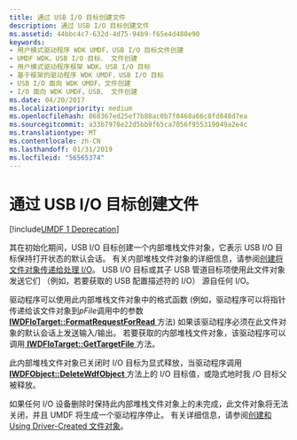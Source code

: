 ```yaml
---
title: 通过 USB I/O 目标创建文件
description: 通过 USB I/O 目标创建文件
ms.assetid: 44bbc4c7-632d-4d75-94b9-f65e4d480e90
keywords:
- 用户模式驱动程序 WDK UMDF，USB I/O 目标文件创建
- UMDF WDK，USB I/O 目标、 文件创建
- 用户模式驱动程序框架 WDK，USB I/O 目标
- 基于框架的驱动程序 WDK UMDF，USB I/O 目标
- USB I/O 面向 WDK UMDF，文件创建
- I/O 面向 WDK UMDF，USB、 文件创建
ms.date: 04/20/2017
ms.localizationpriority: medium
ms.openlocfilehash: 868367ed25ef7b88ac0b7f8468a66c8fd848d7ea
ms.sourcegitcommit: a33b7978e22d5bb9f65ca7056f955319049a2e4c
ms.translationtype: MT
ms.contentlocale: zh-CN
ms.lasthandoff: 01/31/2019
ms.locfileid: "56565374"
---
```

# <a name="file-creation-by-a-usb-io-target"></a>通过 USB I/O 目标创建文件


[!include[UMDF 1 Deprecation](../umdf-1-deprecation.md)]

其在初始化期间，USB I/O 目标创建一个内部堆栈文件对象，它表示 USB I/O 目标保持打开状态的默认会话。 有关内部堆栈文件对象的详细信息，请参阅[创建将文件对象传递给处理 I/O](creating-a-file-object-to-handle-i-o.md)。 USB I/O 目标或其子 USB 管道目标项使用此文件对象发送它们 （例如，若要获取的 USB 配置描述符的 I/O） 源自任何 I/O。

驱动程序可以使用此内部堆栈文件对象中的格式函数 (例如，驱动程序可以将指针传递给该文件对象到*pFile*调用中的参数[ **IWDFIoTarget::FormatRequestForRead** ](https://msdn.microsoft.com/library/windows/hardware/ff559233)方法) 如果该驱动程序必须在此文件对象的默认会话上发送输入/输出。 若要获取的内部堆栈文件对象，该驱动程序可以调用[ **IWDFIoTarget::GetTargetFile** ](https://msdn.microsoft.com/library/windows/hardware/ff559243)方法。

此内部堆栈文件对象已关闭时 I/O 目标为显式释放，当驱动程序调用[ **IWDFObject::DeleteWdfObject** ](https://msdn.microsoft.com/library/windows/hardware/ff560210)方法上的 I/O 目标值，或隐式地时我 /O 目标父被释放。

如果任何 I/O 设备删除时保持此内部堆栈文件对象上的未完成，此文件对象将无法关闭，并且 UMDF 将生成一个驱动程序停止。 有关详细信息，请参阅[创建和 Using Driver-Created 文件对象](creating-and-using-driver-created-file-objects.md)。

 

 





